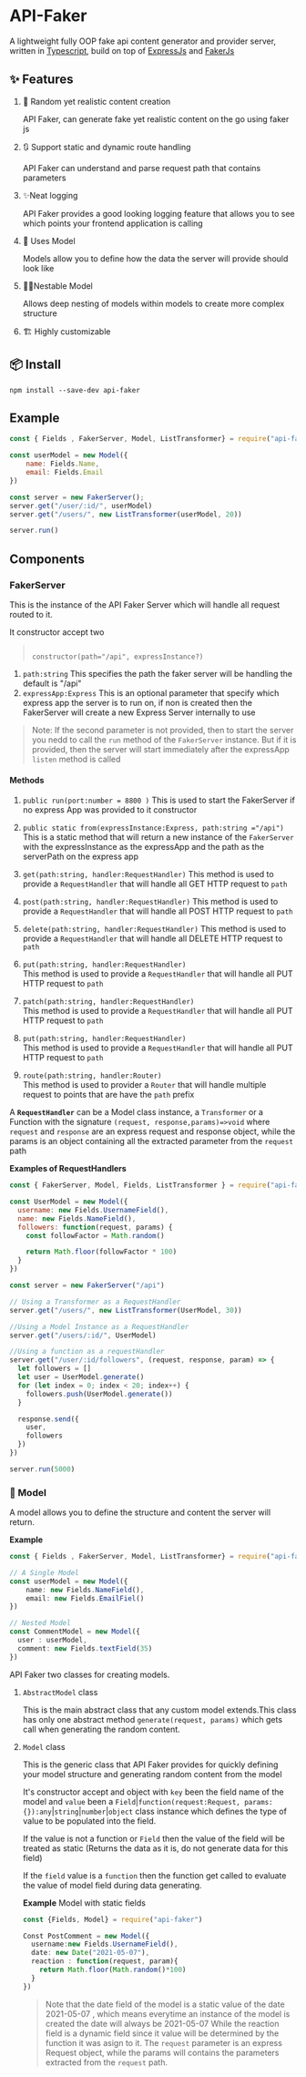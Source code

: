 # API-Faker

A lightweight fully OOP fake api content generator and provider server, written in [Typescript](http://typescript.com), build on top of [ExpressJs](www.expressjs.com) and [FakerJs](www.faker.api)

## ✨ Features

1. 📖 Random yet realistic content creation

    API Faker, can generate fake yet realistic content on the go using faker js

2. 🔃 Support static and dynamic route handling

    API Faker can understand and parse request path that contains parameters

3. ✨Neat logging

    API Faker provides a good looking logging feature that allows you to see which points your frontend application is calling

4. 🔶 Uses Model

    Models allow you to define how the data the server will provide should look like

5. 🔶🔹Nestable Model
    
    Allows deep nesting of models within models to create more complex structure

6. 🏗 Highly customizable

## 📦 Install

`npm install --save-dev api-faker`

## Example

```javascript
const { Fields , FakerServer, Model, ListTransformer} = require("api-faker-demo");

const userModel = new Model({
    name: Fields.Name,
    email: Fields.Email
})

const server = new FakerServer();
server.get("/user/:id/", userModel)
server.get("/users/", new ListTransformer(userModel, 20))

server.run()


```

## Components

### FakerServer

This is the instance of the API Faker Server which will handle all request routed to it.

It constructor accept two

> ```typsecript
>
> constructor(path="/api", expressInstance?)
> ```

1. `path:string`
    This specifies the path the faker server will be handling the default is "/api"
2. `expressApp:Express`
    This is an optional parameter that specify which express app the server is to run on, if non is created then the FakerServer will create a new Express Server internally to use

> Note: If the second parameter is not provided,  then to start the server you nedd to call the `run` method of the `FakerServer` instance. But if it is provided, then the server will start immediately after the expressApp `listen` method is called

#### Methods

1. `public run(port:number = 8800 )`
    This is used to start the FakerServer if no express App was provided to it constructor
2. `public static from(expressInstance:Express, path:string ="/api")`
    This is a static method that will return a new instance of the `FakerServer` with the expressInstance as the expressApp and the path as the serverPath on the express app
3. `get(path:string, handler:RequestHandler)`
    This method is used to provide a `RequestHandler` that will handle all GET HTTP request to `path`
4. `post(path:string, handler:RequestHandler)`
    This method is used to provide a `RequestHandler` that will handle all POST HTTP request to `path`
5. `delete(path:string, handler:RequestHandler)`
    This method is used to provide a `RequestHandler` that will handle all DELETE HTTP request to `path`

6. `put(path:string, handler:RequestHandler)`  
    This method is used to provide a `RequestHandler` that will handle all PUT HTTP request to `path`

7. `patch(path:string, handler:RequestHandler)`  
    This method is used to provide a `RequestHandler` that will handle all PUT HTTP request to `path`

8. `put(path:string, handler:RequestHandler)`  
    This method is used to provide a `RequestHandler` that will handle all PUT HTTP request to `path`

9. `route(path:string, handler:Router)`  
    This method is used to provider a `Router` that will handle multiple request to points that are have the `path` prefix
  
A **`RequestHandler`** can be a Model class instance, a `Transformer` or a Function with the signature `(request, response,params)=>void` where `request` and `response` are an express request and response object,  while the params is an object containing all the extracted parameter from the `request` path

**Examples of RequestHandlers**
```javascript
const { FakerServer, Model, Fields, ListTransformer } = require("api-faker")

const UserModel = new Model({
  username: new Fields.UsernameField(),
  name: new Fields.NameField(),
  followers: function(request, params) {
    const followFactor = Math.random()

    return Math.floor(followFactor * 100)
  }
})

const server = new FakerServer("/api")

// Using a Transformer as a RequestHandler
server.get("/users/", new ListTransformer(UserModel, 30))

//Using a Model Instance as a RequestHandler
server.get("/users/:id/", UserModel)

//Using a function as a requestHandler
server.get("/user/:id/followers", (request, response, param) => {
  let followers = []
  let user = UserModel.generate()
  for (let index = 0; index < 20; index++) {
    followers.push(UserModel.generate())
  }

  response.send({
    user,
    followers
  })
})

server.run(5000)
```

### 🔶 Model

A model allows you to define the structure and content the server will return.

**Example**

```typescript
const { Fields , FakerServer, Model, ListTransformer} = require("api-faker-demo");

// A Single Model
const userModel = new Model({
    name: new Fields.NameField(),
    email: new Fields.EmailFiel()
})

// Nested Model
const CommentModel = new Model({
  user : userModel,
  comment: new Fields.textField(35)
})
```

 API Faker two classes for creating models.

 1. `AbstractModel` class
    
    This is the main abstract class that any custom model extends.This class has only one abstract method `generate(request, params)` which gets call when generating the random content.

 2. `Model` class
    
    This is the generic class that API Faker provides for quickly defining your model structure and generating random content from the model

    It's constructor accept and object with `key` been the field name of the model and `value` been a `Field`|`function(request:Request, params:{}):any`|`string`|`number`|`object` class instance which defines the type of value to be populated into the field.
    
    If the value is not a function or `Field` then the value of the field will be treated as static (Returns the data as it is, do not generate data for this field)
    
    If the `field` value is a `function` then the function get called to evaluate the value of model field during data generating.
    
    **Example**
    Model with static fields
    
    ```typescript
    const {Fields, Model} = require("api-faker")
    
    Const PostComment = new Model({
      username:new Fields.UsernameField(),
      date: new Date("2021-05-07"),
      reaction : function(request, param){
        return Math.floor(Math.random()*100)
      }
    })
    ```
    > Note that the date field of the model is a static value of the date 2021-05-07 , which means everytime an instance of the model is created the date will always be 2021-05-07
    > While the reaction field is a dynamic field since it value will be determined by the function it was asign to it. The `request` parameter is an express Request object, while the params will contains the parameters extracted from the `request` path.
    
